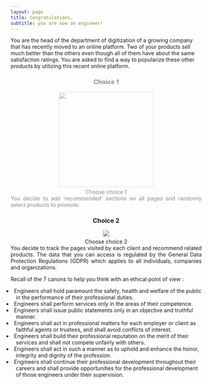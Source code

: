```yaml
---
layout: page
title: Congratulations,
subtitle: you are now an engineer!
---
```

<head>
  <meta name="viewport" content="width=device-width, initial-scale=1">
  <style>
    .text1 {
      transition: 0.5s;
      opacity:0.5;
    }

    .text2 {
      transition: 0.5s;
      opacity: 0.5;
    }
    .text1:hover {
      opacity:1;
      font-size: 110%;
      transition: 0.5s;

    }
    .text2:hover {
      opacity: 1;
      font-size: 110%;
      transition: 0.5s;
    }

    .button span {
      cursor: pointer;
      display: inline-block;
      position: relative;
      transition: 0.5s;
    }

    .button span:after {
      content: '\00bb';
      position: absolute;
      opacity: 0;
      top: 0;
      right: -20px;
      transition: 0.5s;
    }

    .button:hover span {
      padding-right: 25px;
    }

    .button:hover span:after {
      opacity: 1;
      right: 0;
    }
    li{
      list-style-type: disc;
      list-style-position: inside;
      text-indent: -25px;
      padding-left: 1em;
  }

  </style>
</head>
<body>
You are the head of the department of digitization of a growing company that has recently moved to an online platform.
Two of your products sell much better than the others even though all of them have about the same satisfaction ratings.
You are asked to find a way to popularize these other products by utilizing this recent online platform.
<p></p>
<div class="container">
    <div class="row">
        <div class="col-lg-6 col-md-6 nopadding" style="text-align: justify;">
          <div class='text1'>
            <div style="text-align: center;">
              <h3>Choice 1 </h3>
              <img src="https://images.unsplash.com/photo-1579256945823-f007794790df?ixlib=rb-1.2.1&ixid=eyJhcHBfaWQiOjEyMDd9&auto=format&fit=crop&w=1050&q=80" height = "250" style = "margin-bottom: 5px">
              <div class='button'><a href="../choice1-1" class="btn btn-primary"><span>Choose choice 1</span></a></div>
            </div>
              You decide to add ‘recommended’ sections on all pages and randomly select products to promote.
          </div>
        </div>
        <div class="col-lg-6 col-md-6 nopadding" style="text-align: justify;">
          <div class='text2'>
            <div style="text-align: center;">
              <h3>Choice 2</h3>
              <img src="https://images.unsplash.com/photo-1556761175-b413da4baf72?ixlib=rb-1.2.1&ixid=eyJhcHBfaWQiOjEyMDd9&auto=format&fit=crop&w=967&q=80" style = "margin-bottom: 5px">
              <div class= 'button'><a href="../choice1-2" class="btn btn-primary"><span>Choose choice 2</span></a></div>
            </div>
              You decide to track the pages visited by each client and recommend related products. The data that you can access is regulated by the General Data Protection Regulations (GDPR) which applies to all individuals, companies and organizations.
          </div>
        </div>
    </div>
    <div class="row">
      <p> Recall of the 7 canons to help you think with an ethical point of view : </p>
      <li>Engineers shall hold paramount the safety, health and welfare of the public in the performance of their professional duties.
      </li>
      <li>Engineers shall perform services only in the areas of their competence.
      </li>
      <li>Engineers shall issue public statements only in an objective and truthful manner.
      </li>
      <li>Engineers shall act in professional matters for each employer or client as faithful agents or trustees, and shall avoid conflicts of interest.
      </li>
      <li>Engineers shall build their professional reputation on the merit of their services and shall not compete unfairly with others.
      </li>
      <li>Engineers shall act in such a manner as to uphold and enhance the honor, integrity and dignity of the profession.
      </li>
      <li>Engineers shall continue their professional development throughout their careers and shall provide opportunities for the professional development of those engineers under their supervision.
      </li>
    </div>
</div>
</body>
